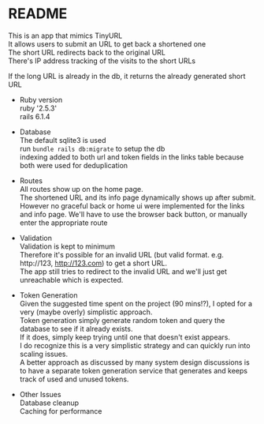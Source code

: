 # README

This is an app that mimics TinyURL  
It allows users to submit an URL to get back a shortened one  
The short URL redirects back to the original URL  
There's IP address tracking of the visits to the short URLs  

If the long URL is already in the db, it returns the already generated short URL

* Ruby version  
ruby '2.5.3'  
rails 6.1.4

* Database  
The default sqlite3 is used  
run `bundle rails db:migrate` to setup the db  
indexing added to both url and token fields in the links table
because both were used for deduplication

* Routes  
All routes show up on the home page.  
The shortened URL and its info page dynamically shows up after submit.
However no graceful back or home ui were implemented for the links and info page. We'll have to use the browser back button, or manually enter the appropriate route

* Validation  
Validation is kept to minimum  
Therefore it's possible for an invalid URL (but valid format. e.g. http://123, http://123.com) to get a short URL.  
The app still tries to redirect to the invalid URL and we'll just get unreachable which is expected.

* Token Generation  
Given the suggested time spent on the project (90 mins!?), I opted for a very (maybe overly) simplistic approach.  
Token generation simply generate random token and query the database to see if it already exists.  
If it does, simply keep trying until one that doesn't exist appears.  
I do recognize this is a very simplistic strategy and can quickly run into scaling issues.  
A better approach as discussed by many system design discussions is to have a separate token generation service that generates and keeps track of used and unused tokens.

* Other Issues  
Database cleanup  
Caching for performance  

